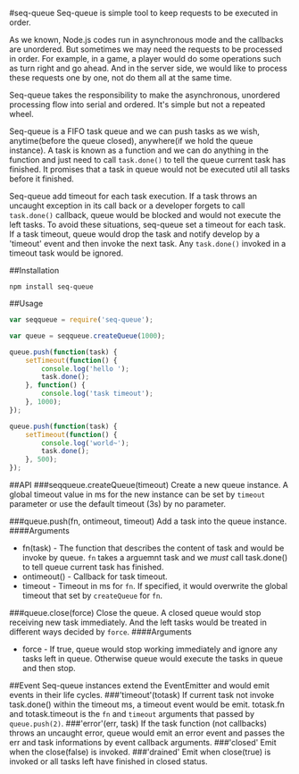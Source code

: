#seq-queue
Seq-queue is simple tool to keep requests to be executed in order.

As we known, Node.js codes run in asynchronous mode and the callbacks are unordered. But sometimes we may need the requests to be processed in order. For example, in a game, a player would do some operations such as turn right and go ahead. And in the server side, we would like to process these requests one by one, not do them all at the same time.

Seq-queue takes the responsibility to make the asynchronous, unordered processing flow into serial and ordered. It's simple but not a repeated wheel.

Seq-queue is a FIFO task queue and we can push tasks as we wish, anytime(before the queue closed), anywhere(if we hold the queue instance). A task is known as a function and we can do anything in the function and just need to call `task.done()` to tell the queue current task has finished. It promises that a task in queue would not be executed util all tasks before it finished.

Seq-queue add timeout for each task execution. If a task throws an uncaught exception in its call back or a developer forgets to call `task.done()` callback, queue would be blocked and would not execute the left tasks. To avoid these situations, seq-queue set a timeout for each task. If a task timeout, queue would drop the task and notify develop by a 'timeout' event and then invoke the next task. Any `task.done()` invoked in a timeout task would be ignored.

##Installation
```
npm install seq-queue
```

##Usage
``` javascript
var seqqueue = require('seq-queue');

var queue = seqqueue.createQueue(1000);

queue.push(function(task) {
	setTimeout(function() {
		console.log('hello ');
		task.done();
	}, function() {
		console.log('task timeout');
	}, 1000);
});

queue.push(function(task) {
	setTimeout(function() {
		console.log('world~');
		task.done();
	}, 500);
});
``` 

##API
###seqqueue.createQueue(timeout)
Create a new queue instance. A global timeout value in ms for the new instance can be set by `timeout` parameter or use the default timeout (3s) by no parameter.

###queue.push(fn, ontimeout, timeout)
Add a task into the queue instance. 
####Arguments
+ fn(task) - The function that describes the content of task and would be invoke by queue. `fn` takes a arguemnt task and we *must* call task.done() to tell queue current task has finished.
+ ontimeout() - Callback for task timeout. 
+ timeout - Timeout in ms for `fn`. If specified, it would overwrite the global timeout that set by `createQueue` for `fn`.

###queue.close(force)
Close the queue. A closed queue would stop receiving new task immediately. And the left tasks would be treated in different ways decided by `force`.
####Arguments
+ force - If true, queue would stop working immediately and ignore any tasks left in queue. Otherwise queue would execute the tasks in queue and then stop.

##Event
Seq-queue instances extend the EventEmitter and would emit events in their life cycles.
###'timeout'(totask)
If current task not invoke task.done() within the timeout ms, a timeout event would be emit. totask.fn and totask.timeout is the `fn` and `timeout` arguments that passed by `queue.push(2)`.
###'error'(err, task)
If the task function (not callbacks) throws an uncaught error, queue would emit an error event and passes the err and task informations by event callback arguments.
###'closed'
Emit when the close(false) is invoked.
###'drained'
Emit when close(true) is invoked or all tasks left have finished in closed status.